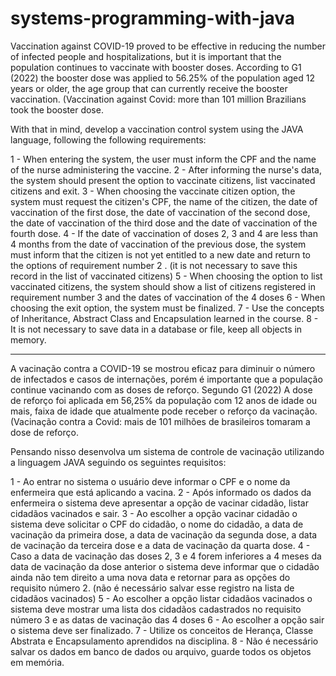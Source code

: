 # systems-programming-with-java

Vaccination against COVID-19 proved to be effective in reducing the number of infected people and hospitalizations, but it is important that the population continues to vaccinate with booster doses. According to G1 (2022) the booster dose was applied to 56.25% of the population aged 12 years or older, the age group that can currently receive the booster vaccination. (Vaccination against Covid: more than 101 million Brazilians took the booster dose.

With that in mind, develop a vaccination control system using the JAVA language, following the following requirements:

1 - When entering the system, the user must inform the CPF and the name of the nurse administering the vaccine.
2 - After informing the nurse's data, the system should present the option to vaccinate citizens, list vaccinated citizens and exit.
3 - When choosing the vaccinate citizen option, the system must request the citizen's CPF, the name of the citizen, the date of vaccination of the first dose, the date of vaccination of the second dose, the date of vaccination of the third dose and the date of vaccination of the fourth dose.
4 - If the date of vaccination of doses 2, 3 and 4 are less than 4 months from the date of vaccination of the previous dose, the system must inform that the citizen is not yet entitled to a new date and return to the options of requirement number 2 . (it is not necessary to save this record in the list of vaccinated citizens)
5 - When choosing the option to list vaccinated citizens, the system should show a list of citizens registered in requirement number 3 and the dates of vaccination of the 4 doses
6 - When choosing the exit option, the system must be finalized.
7 - Use the concepts of Inheritance, Abstract Class and Encapsulation learned in the course.
8 - It is not necessary to save data in a database or file, keep all objects in memory.

--------------------------------------------------------------------------------------------------


A vacinação contra a COVID-19 se mostrou eficaz para diminuir o número de infectados e casos de internações, porém é importante que a população continue vacinando com as doses de reforço. Segundo G1 (2022) A dose de reforço foi aplicada em 56,25% da população com 12 anos de idade ou mais, faixa de idade que atualmente pode receber o reforço da vacinação. (Vacinação contra a Covid: mais de 101 milhões de brasileiros tomaram a dose de reforço.


Pensando nisso desenvolva um sistema de controle de vacinação utilizando a linguagem JAVA seguindo os seguintes requisitos:

1 - Ao entrar no sistema o usuário deve informar o CPF e o nome da enfermeira que está aplicando a vacina.
2 - Após informado os dados da enfermeira o sistema deve apresentar a opção de vacinar cidadão, listar cidadãos vacinados e sair.
3 - Ao escolher a opção vacinar cidadão o sistema deve solicitar o CPF do cidadão, o nome do cidadão, a data de vacinação da primeira dose, a data de vacinação da segunda dose, a data de vacinação da terceira dose e a data de vacinação da quarta dose.
4 - Caso a data de vacinação das doses 2, 3 e 4 forem inferiores a 4 meses da data de vacinação da dose anterior o sistema deve informar que o cidadão ainda não tem direito a uma nova data e retornar para as opções do requisito número 2. (não é necessário salvar esse registro na lista de cidadãos vacinados)
5 - Ao escolher a opção listar cidadãos vacinados o sistema deve mostrar uma lista dos cidadãos cadastrados no requisito número 3 e as datas de vacinação das 4 doses 
6 - Ao escolher a opção sair o sistema deve ser finalizado.
7 - Utilize os conceitos de Herança, Classe Abstrata e Encapsulamento aprendidos na disciplina.
8 - Não é necessário salvar os dados em banco de dados ou arquivo, guarde todos os objetos em memória.

